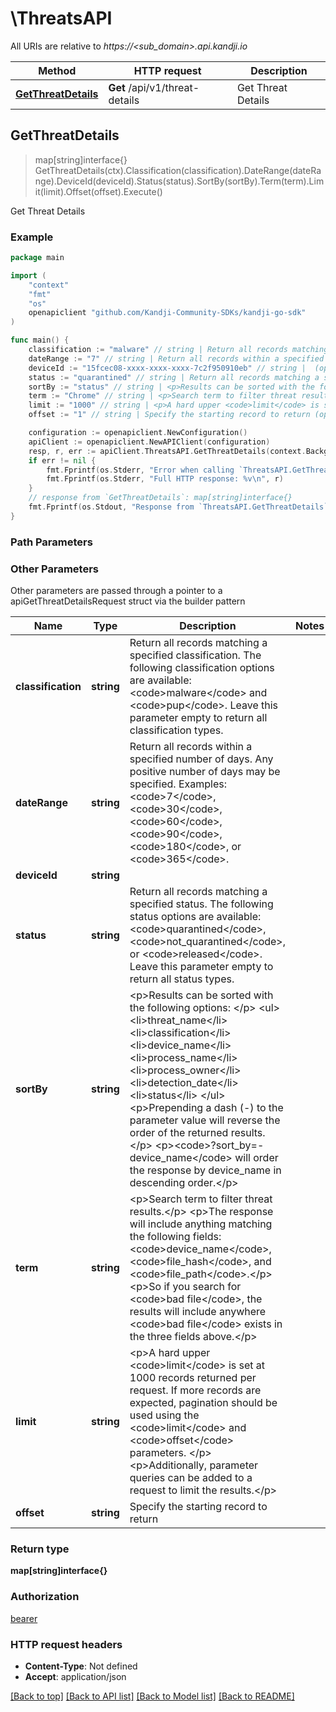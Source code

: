 # \ThreatsAPI

All URIs are relative to *https://&lt;sub_domain&gt;.api.kandji.io*

Method | HTTP request | Description
------------- | ------------- | -------------
[**GetThreatDetails**](ThreatsAPI.md#GetThreatDetails) | **Get** /api/v1/threat-details | Get Threat Details



## GetThreatDetails

> map[string]interface{} GetThreatDetails(ctx).Classification(classification).DateRange(dateRange).DeviceId(deviceId).Status(status).SortBy(sortBy).Term(term).Limit(limit).Offset(offset).Execute()

Get Threat Details



### Example

```go
package main

import (
	"context"
	"fmt"
	"os"
	openapiclient "github.com/Kandji-Community-SDKs/kandji-go-sdk"
)

func main() {
	classification := "malware" // string | Return all records matching a specified classification. The following classification options are available: <code>malware</code> and <code>pup</code>. Leave this parameter empty to return all classification types. (optional)
	dateRange := "7" // string | Return all records within a specified number of days. Any positive number of days may be specified. Examples: <code>7</code>, <code>30</code>, <code>60</code>, <code>90</code>, <code>180</code>, or <code>365</code>. (optional)
	deviceId := "15fcec08-xxxx-xxxx-xxxx-7c2f950910eb" // string |  (optional)
	status := "quarantined" // string | Return all records matching a specified status. The following status options are available: <code>quarantined</code>, <code>not_quarantined</code>, or <code>released</code>. Leave this parameter empty to return all status types. (optional)
	sortBy := "status" // string | <p>Results can be sorted with the following options: </p> <ul> <li>threat_name</li> <li>classification</li> <li>device_name</li> <li>process_name</li> <li>process_owner</li> <li>detection_date</li> <li>status</li> </ul> <p>Prepending a dash (-) to the parameter value will reverse the order of the returned results.</p> <p><code>?sort_by=-device_name</code> will order the response by device_name in descending order.</p> (optional)
	term := "Chrome" // string | <p>Search term to filter threat results.</p> <p>The response will include anything matching the following fields: <code>device_name</code>, <code>file_hash</code>, and <code>file_path</code>.</p> <p>So if you search for <code>bad file</code>, the results will include anywhere <code>bad file</code> exists in the three fields above.</p> (optional)
	limit := "1000" // string | <p>A hard upper <code>limit</code> is set at 1000 records returned per request. If more records are expected, pagination should be used using the <code>limit</code> and <code>offset</code> parameters. </p> <p>Additionally, parameter queries can be added to a request to limit the results.</p> (optional)
	offset := "1" // string | Specify the starting record to return (optional)

	configuration := openapiclient.NewConfiguration()
	apiClient := openapiclient.NewAPIClient(configuration)
	resp, r, err := apiClient.ThreatsAPI.GetThreatDetails(context.Background()).Classification(classification).DateRange(dateRange).DeviceId(deviceId).Status(status).SortBy(sortBy).Term(term).Limit(limit).Offset(offset).Execute()
	if err != nil {
		fmt.Fprintf(os.Stderr, "Error when calling `ThreatsAPI.GetThreatDetails``: %v\n", err)
		fmt.Fprintf(os.Stderr, "Full HTTP response: %v\n", r)
	}
	// response from `GetThreatDetails`: map[string]interface{}
	fmt.Fprintf(os.Stdout, "Response from `ThreatsAPI.GetThreatDetails`: %v\n", resp)
}
```

### Path Parameters



### Other Parameters

Other parameters are passed through a pointer to a apiGetThreatDetailsRequest struct via the builder pattern


Name | Type | Description  | Notes
------------- | ------------- | ------------- | -------------
 **classification** | **string** | Return all records matching a specified classification. The following classification options are available: &lt;code&gt;malware&lt;/code&gt; and &lt;code&gt;pup&lt;/code&gt;. Leave this parameter empty to return all classification types. | 
 **dateRange** | **string** | Return all records within a specified number of days. Any positive number of days may be specified. Examples: &lt;code&gt;7&lt;/code&gt;, &lt;code&gt;30&lt;/code&gt;, &lt;code&gt;60&lt;/code&gt;, &lt;code&gt;90&lt;/code&gt;, &lt;code&gt;180&lt;/code&gt;, or &lt;code&gt;365&lt;/code&gt;. | 
 **deviceId** | **string** |  | 
 **status** | **string** | Return all records matching a specified status. The following status options are available: &lt;code&gt;quarantined&lt;/code&gt;, &lt;code&gt;not_quarantined&lt;/code&gt;, or &lt;code&gt;released&lt;/code&gt;. Leave this parameter empty to return all status types. | 
 **sortBy** | **string** | &lt;p&gt;Results can be sorted with the following options: &lt;/p&gt; &lt;ul&gt; &lt;li&gt;threat_name&lt;/li&gt; &lt;li&gt;classification&lt;/li&gt; &lt;li&gt;device_name&lt;/li&gt; &lt;li&gt;process_name&lt;/li&gt; &lt;li&gt;process_owner&lt;/li&gt; &lt;li&gt;detection_date&lt;/li&gt; &lt;li&gt;status&lt;/li&gt; &lt;/ul&gt; &lt;p&gt;Prepending a dash (-) to the parameter value will reverse the order of the returned results.&lt;/p&gt; &lt;p&gt;&lt;code&gt;?sort_by&#x3D;-device_name&lt;/code&gt; will order the response by device_name in descending order.&lt;/p&gt; | 
 **term** | **string** | &lt;p&gt;Search term to filter threat results.&lt;/p&gt; &lt;p&gt;The response will include anything matching the following fields: &lt;code&gt;device_name&lt;/code&gt;, &lt;code&gt;file_hash&lt;/code&gt;, and &lt;code&gt;file_path&lt;/code&gt;.&lt;/p&gt; &lt;p&gt;So if you search for &lt;code&gt;bad file&lt;/code&gt;, the results will include anywhere &lt;code&gt;bad file&lt;/code&gt; exists in the three fields above.&lt;/p&gt; | 
 **limit** | **string** | &lt;p&gt;A hard upper &lt;code&gt;limit&lt;/code&gt; is set at 1000 records returned per request. If more records are expected, pagination should be used using the &lt;code&gt;limit&lt;/code&gt; and &lt;code&gt;offset&lt;/code&gt; parameters. &lt;/p&gt; &lt;p&gt;Additionally, parameter queries can be added to a request to limit the results.&lt;/p&gt; | 
 **offset** | **string** | Specify the starting record to return | 

### Return type

**map[string]interface{}**

### Authorization

[bearer](../README.md#bearer)

### HTTP request headers

- **Content-Type**: Not defined
- **Accept**: application/json

[[Back to top]](#) [[Back to API list]](../README.md#documentation-for-api-endpoints)
[[Back to Model list]](../README.md#documentation-for-models)
[[Back to README]](../README.md)

